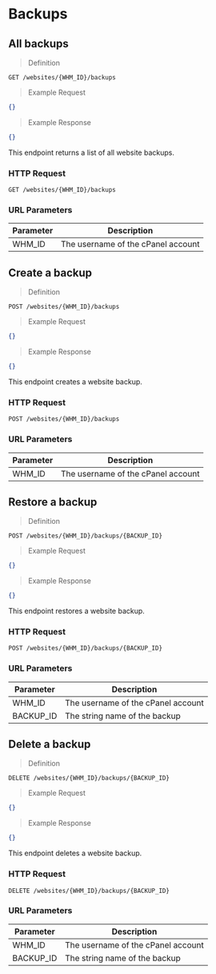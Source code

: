 # Backups

## All backups

> Definition

```shell
GET /websites/{WHM_ID}/backups
```

> Example Request

```json
{}
```


> Example Response

```json
{}
```

This endpoint returns a list of all website backups.

### HTTP Request

`GET /websites/{WHM_ID}/backups`

### URL Parameters

Parameter | Description
--------- | -----------
WHM_ID | The username of the cPanel account

## Create a backup

> Definition

```shell
POST /websites/{WHM_ID}/backups
```

> Example Request

```json
{}
```


> Example Response

```json
{}
```

This endpoint creates a website backup.

### HTTP Request

`POST /websites/{WHM_ID}/backups`

### URL Parameters

Parameter | Description
--------- | -----------
WHM_ID | The username of the cPanel account

## Restore a backup

> Definition

```shell
POST /websites/{WHM_ID}/backups/{BACKUP_ID}
```

> Example Request

```json
{}
```


> Example Response

```json
{}
```

This endpoint restores a website backup.

### HTTP Request

`POST /websites/{WHM_ID}/backups/{BACKUP_ID}`

### URL Parameters

Parameter | Description
--------- | -----------
WHM_ID | The username of the cPanel account
BACKUP_ID | The string name of the backup

## Delete a backup

> Definition

```shell
DELETE /websites/{WHM_ID}/backups/{BACKUP_ID}
```

> Example Request

```json
{}
```


> Example Response

```json
{}
```

This endpoint deletes a website backup.

### HTTP Request

`DELETE /websites/{WHM_ID}/backups/{BACKUP_ID}`

### URL Parameters

Parameter | Description
--------- | -----------
WHM_ID | The username of the cPanel account
BACKUP_ID | The string name of the backup